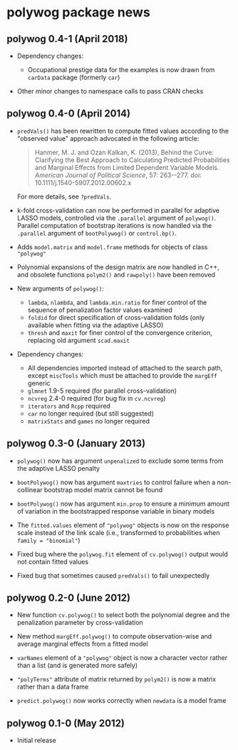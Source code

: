 # polywog package news

## polywog 0.4-1 (April 2018)

* Dependency changes:
    * Occupational prestige data for the examples is now drawn from `carData` package (formerly `car`)

* Other minor changes to namespace calls to pass CRAN checks


## polywog 0.4-0 (April 2014)

* `predVals()` has been rewritten to compute fitted values according to the
  "observed value" approach advocated in the following article:

  > Hanmer, M. J. and Ozan Kalkan, K. (2013), Behind the Curve: Clarifying the
  > Best Approach to Calculating Predicted Probabilities and Marginal Effects
  > from Limited Dependent Variable Models. *American Journal of Political
  > Science*, 57: 263--277. doi: 10.1111/j.1540-5907.2012.00602.x

  For more details, see `?predVals`.

* k-fold cross-validation can now be performed in parallel for adaptive LASSO
  models, controlled via the `.parallel` argument of `polywog()`.  Parallel
  computation of bootstrap iterations is now handled via the `.parallel`
  argument of `bootPolywog()` or `control.bp()`.

* Adds `model.matrix` and `model.frame` methods for objects of class
  `"polywog"`

* Polynomial expansions of the design matrix are now handled in C++, and
  obsolete functions `polym2()` and `rawpoly()` have been removed

* New arguments of `polywog()`:
    * `lambda`, `nlambda`, and `lambda.min.ratio` for finer control of the
      sequence of penalization factor values examined
    * `foldid` for direct specification of cross-validation folds (only
      available when fitting via the adaptive LASSO)
    * `thresh` and `maxit` for finer control of the convergence criterion,
      replacing old argument `scad.maxit`

* Dependency changes:
    * All dependencies imported instead of attached to the search path, except
      `miscTools` which must be attached to provide the `margEff` generic
    * `glmnet` 1.9-5 required (for parallel cross-validation)
    * `ncvreg` 2.4-0 required (for bug fix in `cv.ncvreg`)
    * `iterators` and `Rcpp` required
    * `car` no longer required (but still suggested)
    * `matrixStats` and `games` no longer required


## polywog 0.3-0 (January 2013)

* `polywog()` now has argument `unpenalized` to exclude some terms from the
  adaptive LASSO penalty

* `bootPolywog()` now has argument `maxtries` to control failure when a
  non-collinear bootstrap model matrix cannot be found

* `bootPolywog()` now has argument `min.prop` to ensure a minimum amount of
  variation in the bootstrapped response variable in binary models

* The `fitted.values` element of `"polywog"` objects is now on the response
  scale instead of the link scale (i.e., transformed to probabilities when
  `family = "binomial"`)

* Fixed bug where the `polywog.fit` element of `cv.polywog()` output would not
  contain fitted values

* Fixed bug that sometimes caused `predVals()` to fail unexpectedly


## polywog 0.2-0 (June 2012)

* New function `cv.polywog()` to select both the polynomial degree and the
  penalization parameter by cross-validation

* New method `margEff.polywog()` to compute observation-wise and average
  marginal effects from a fitted model

* `varNames` element of a `"polywog"` object is now a character vector rather
  than a list (and is generated more safely)

* `"polyTerms"` attribute of matrix returned by `polym2()` is now a matrix
  rather than a data frame

* `predict.polywog()` now works correctly when `newdata` is a model frame


## polywog 0.1-0 (May 2012)

* Initial release
